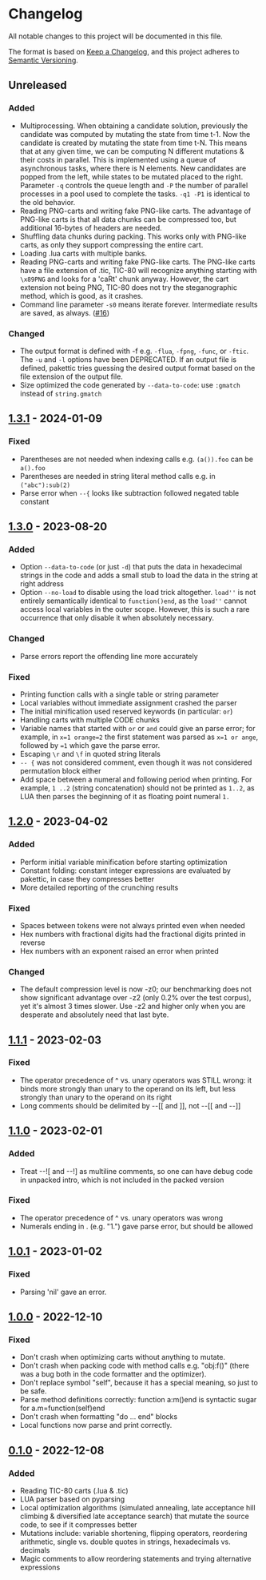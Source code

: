 # Changelog

All notable changes to this project will be documented in this file.

The format is based on [Keep a Changelog](https://keepachangelog.com/en/1.0.0/),
and this project adheres to [Semantic Versioning](https://semver.org/spec/v2.0.0.html).

## Unreleased

### Added

- Multiprocessing. When obtaining a candidate solution, previously the candidate
  was computed by mutating the state from time t-1. Now the candidate is created
  by mutating the state from time t-N. This means that at any given time, we can
  be computing N different mutations & their costs in parallel. This is
  implemented using a queue of asynchronous tasks, where there is N elements.
  New candidates are popped from the left, while states to be mutated placed to
  the right. Parameter `-q` controls the queue length and `-P` the number of
  parallel processes in a pool used to complete the tasks. `-q1 -P1` is
  identical to the old behavior.
- Reading PNG-carts and writing fake PNG-like carts. The advantage of PNG-like
  carts is that all data chunks can be compressed too, but additional 16-bytes
  of headers are needed.
- Shuffling data chunks during packing. This works only with PNG-like carts, as
  only they support compressing the entire cart.
- Loading .lua carts with multiple banks.
- Reading PNG-carts and writing fake PNG-like carts. The PNG-like carts have a
  file extension of .tic, TIC-80 will recognize anything starting with `\x89PNG`
  and looks for a 'caRt' chunk anyway. However, the cart extension not being
  PNG, TIC-80 does not try the steganographic method, which is good, as it
  crashes.
- Command line parameter `-s0` means iterate forever. Intermediate results are
  saved, as always. ([#16][i16])

### Changed

- The output format is defined with -f e.g. `-flua`, `-fpng`, `-func`, or
  `-ftic`. The `-u` and `-l` options have been DEPRECATED. If an output file is
  defined, pakettic tries guessing the desired output format based on the file
  extension of the output file.
- Size optimized the code generated by `--data-to-code`: use `:gmatch` instead
  of `string.gmatch`

## [1.3.1] - 2024-01-09

### Fixed

- Parentheses are not needed when indexing calls e.g. `(a()).foo` can be
  `a().foo`
- Parentheses are needed in string literal method calls e.g. in `("abc"):sub(2)`
- Parse error when `--{` looks like subtraction followed negated table
  constant

## [1.3.0] - 2023-08-20

### Added

- Option `--data-to-code` (or just `-d`) that puts the data in
  hexadecimal strings in the code and adds a small stub to load the data
  in the string at right address
- Option `--no-load` to disable using the load trick altogether.
  `load''` is not entirely semantically identical to `function()end`, as
  the `load''` cannot access local variables in the outer scope.
  However, this is such a rare occurrence that only disable it when
  absolutely necessary.

### Changed

- Parse errors report the offending line more accurately

### Fixed

- Printing function calls with a single table or string parameter
- Local variables without immediate assignment crashed the parser
- The initial minification used reserved keywords (in particular: `or`)
- Handling carts with multiple CODE chunks
- Variable names that started with `or` or `and` could give an parse
  error; for example, in `x=1 orange=2` the first statement was parsed
  as `x=1 or ange`, followed by `=1` which gave the parse error.
- Escaping `\r` and `\f` in quoted string literals
- `-- {` was not considered comment, even though it was not considered
  permutation block either
- Add space between a numeral and following period when printing. For
  example, `1 ..2` (string concatenation) should not be printed as
  `1..2`, as LUA then parses the beginning of it as floating point
  numeral `1.`

## [1.2.0] - 2023-04-02

### Added

- Perform initial variable minification before starting optimization
- Constant folding: constant integer expressions are evaluated by
  pakettic, in case they compresses better
- More detailed reporting of the crunching results

### Fixed

- Spaces between tokens were not always printed even when needed
- Hex numbers with fractional digits had the fractional digits printed in reverse
- Hex numbers with an exponent raised an error when printed

### Changed

- The default compression level is now -z0; our benchmarking does not
  show significant advantage over -z2 (only 0.2% over the test corpus),
  yet it's almost 3 times slower. Use -z2 and higher only when you are
  desperate and absolutely need that last byte.

## [1.1.1] - 2023-02-03

### Fixed

- The operator precedence of ^ vs. unary operators was STILL wrong: it
  binds more strongly than unary to the operand on its left, but less
  strongly than unary to the operand on its right
- Long comments should be delimited by --[[ and ]], not --[[ and --]]

## [1.1.0] - 2023-02-01

### Added

- Treat --![ and --!] as multiline comments, so one can have debug code
  in unpacked intro, which is not included in the packed version

### Fixed

- The operator precedence of ^ vs. unary operators was wrong
- Numerals ending in . (e.g. "1.") gave parse error, but should be allowed

## [1.0.1] - 2023-01-02

### Fixed

- Parsing 'nil' gave an error.

## [1.0.0] - 2022-12-10

### Fixed

- Don't crash when optimizing carts without anything to mutate.
- Don't crash when packing code with method calls e.g. "obj:f()" (there was a bug both in the code formatter and the optimizer).
- Don't replace symbol "self", because it has a special meaning, so just to be safe.
- Parse method definitions correctly: function a:m()end is syntactic sugar for a.m=function(self)end
- Don't crash when formatting "do ... end" blocks
- Local functions now parse and print correctly.

## [0.1.0] - 2022-12-08

### Added

- Reading TIC-80 carts (.lua & .tic)
- LUA parser based on pyparsing
- Local optimization algorithms (simulated annealing, late acceptance hill
  climbing & diversified late acceptance search) that mutate the source code, to
  see if it compresses better
- Mutations include: variable shortening, flipping operators, reordering
  arithmetic, single vs. double quotes in strings, hexadecimals vs. decimals
- Magic comments to allow reordering statements and trying alternative
  expressions

[unreleased]: https://github.com/vsariola/pakettic/compare/v1.3.1...HEAD
[1.3.1]: https://github.com/vsariola/pakettic/releases/tag/v1.3.1
[1.3.0]: https://github.com/vsariola/pakettic/releases/tag/v1.3.0
[1.2.0]: https://github.com/vsariola/pakettic/releases/tag/v1.2.0
[1.1.1]: https://github.com/vsariola/pakettic/releases/tag/v1.1.1
[1.1.0]: https://github.com/vsariola/pakettic/releases/tag/v1.1.0
[1.0.1]: https://github.com/vsariola/pakettic/releases/tag/v1.0.1
[1.0.0]: https://github.com/vsariola/pakettic/releases/tag/v1.0.0
[0.1.0]: https://github.com/vsariola/pakettic/releases/tag/v0.1.0
[i16]: https://github.com/vsariola/pakettic/issues/16